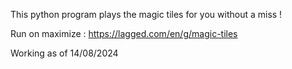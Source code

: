 This python program plays the magic tiles for you without a miss !

Run on maximize : https://lagged.com/en/g/magic-tiles

Working as of 14/08/2024
